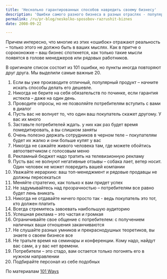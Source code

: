 ```yaml
---
title: 'Несколько гарантированных способов навредить своему бизнесу'
description: 'Ошибки самого разного бизнеса в разных отраслях - популярная тема. Когда такие списки читаешь, кажется что все это очевидно, но <strong>никто бы не перечислял эти ошибки, если б их никто не совершал</strong>. Как раз наоборот – список этих ошибок, слегка подправив, можно превратить в кредо очень многих компаний.'
permalink: /ru/pr-blog/neskolko-sposobov-razrushit-biznes
date: 2008-09-22

---
```


Причем интересно, что многие из этих «ошибок» отражают реальность – только этого не должно быть в ваших мыслях. Как в притче о сороконожке – ваш бизнес споткнется, как только такие мысли появятся в голове менеджеров или рядовых работников.

В оригинале список состоит из 101 ошибки, но пункты иногда повторяют друг друга. Мы выделили самые важные 20.

<ol>
<li>Если вы уже производите отличный, популярный продукт – начните искать способы делать его дешевле.</li>
<li>Никогда не берите на себя обязательств по починке, если гарантия истекла – даже на один день.</li>
<li>Проводите опросы, но не позволяйте потребителям вступить с вами в диалог</li>
<li>Пусть вас не волнует то, что один ваш покупатель скажет другому. У вас их много</li>
<li>Заставьте потребителей ждать. у них как раз будет время помедитировать, а вы слишком заняты</li>
<li>Очень полезно держать сотрудников в черном теле – покупателям будет их жалко и они больше купят у вас</li>
<li>Никогда не сажайте живого человека там, где можете обойтись автоответчиком с голосовым меню</li>
<li>Рекламный бюджет надо тратить на телевизионную рекламу</li>
<li>Пусть вас не волнуют негативные отзывы – собака лает, ветер носит. Один человек не может повредить вашей компании</li>
<li>Уважайте иерархию: ваш топ-менеджмент и рядовые продавцы не должны пересекаться</li>
<li>Меняйте стратегию, как только к вам придет успех</li>
<li>Не задумывайтесь над прозрачностью – потребителям все равно будет лень вникать</li>
<li>Никогда не отдавайте ничего просто так -  ведь покупатель это тот, кто должен платить</li>
<li>Всегда стремитесь завоевать наибольшую аудиторию</li>
<li>Успешная реклама – это частая и громкая</li>
<li>Ограничивайте свое общение с потребителем: с получением наличных ваши отношения заканчиваются</li>
<li>Не слушайте разных умников и прекраснодушных теоретиков, вы знаете о своем бизнесе все</li>
<li>Не тратьте время на семинары и конференции. Кому надо, найдут вас сами, а у вас нет времени.</li>
<li>Потребители – это стадо, вам остается только погонять его в нужном направлении</li>
<li>Подбирайте персонал из себе подобных</li>
</ol>

По материалам <a href="http://sethgodin.typepad.com/seths_blog/files/101WaystoDestroyYourTribe.pdf">101 Ways</a>

